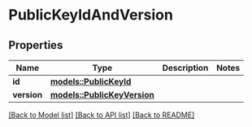 # PublicKeyIdAndVersion

## Properties

Name | Type | Description | Notes
------------ | ------------- | ------------- | -------------
**id** | [**models::PublicKeyId**](PublicKeyId.md) |  | 
**version** | [**models::PublicKeyVersion**](PublicKeyVersion.md) |  | 

[[Back to Model list]](../README.md#documentation-for-models) [[Back to API list]](../README.md#documentation-for-api-endpoints) [[Back to README]](../README.md)


